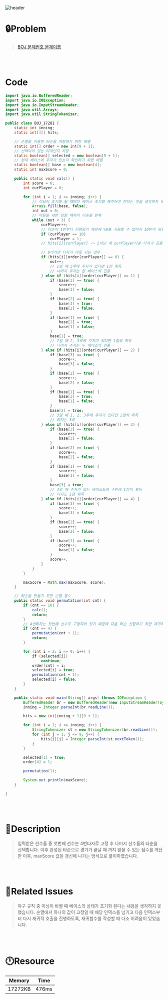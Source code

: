 ![header](https://capsule-render.vercel.app/api?type=waving&height=200&color=0:B2E6FF,100:FFB2D6&text=BOJ%2017281&fontColor=FFFFFF&fontAlign=80&fontAlignY=35&fontSize=50)

# **🔒Problem**

> [BOJ 문제번호 문제이름](https://www.acmicpc.net/problem/17281)

<br>
<br>

# **Code**

```java
import java.io.BufferedReader;
import java.io.IOException;
import java.io.InputStreamReader;
import java.util.Arrays;
import java.util.StringTokenizer;

public class BOJ_17281 {
	static int inning;
	static int[][] hits;

	// 순열을 이용한 타순을 저장하기 위한 배열
	static int[] order = new int[9 + 1];
	// 선택되어 있는 타자인지 저장
	static boolean[] selected = new boolean[9 + 1];
	// 현재 베이스에 주자가 있는지 확인하기 위한 배열
	static boolean[] base = new boolean[4];
	static int maxScore = 0;

	public static void calc() {
		int score = 0;
		int curPlayer = 0;

		for (int i = 1; i <= inning; i++) {
			// 이닝이 초기화 될 때마다 베이스 초기화 해주어야 한다는 것을 생각하지 못함
			Arrays.fill(base, false);
			int out = 0;
			// 아웃을 세번 당할 때까지 타순을 반복
			while (out < 3) {
				curPlayer++;
				// 타순이 1번부터 진행되기 때문에 %9를 사용할 수 없어서 10번이 되면 1번으로 바꿔주는 방식 사용
				if (curPlayer == 10)
					curPlayer = 1;
				// hits[i][curPlayer] -> i이닝 에 curPlayer타순 타자가 공을 쳐서 얻는 결과

				// 0이라면 타자가 아웃 되는 경우
				if (hits[i][order[curPlayer]] == 0) {
					out++;
					// 1일 때 3루에 주자가 있다면 1점 획득
					// 나머지 주자는 한 베이스씩 진출
				} else if (hits[i][order[curPlayer]] == 1) {
					if (base[3] == true) {
						score++;
						base[3] = false;
					}
					if (base[2] == true) {
						base[3] = true;
						base[2] = false;
					}
					if (base[1] == true) {
						base[2] = true;
						base[1] = false;
					}
					base[1] = true;
					// 2일 때 2, 3루에 주자가 있다면 1점씩 획득
					// 나머지 주자는 두 베이스씩 진출
				} else if (hits[i][order[curPlayer]] == 2) {
					if (base[3] == true) {
						score++;
						base[3] = false;
					}
					if (base[2] == true) {
						score++;
						base[2] = false;
					}
					if (base[1] == true) {
						base[3] = true;
						base[1] = false;
					}
					base[2] = true;
					// 3일 때 1, 2, 3루에 주자가 있다면 1점씩 획득
					// 타자는 3루
				} else if (hits[i][order[curPlayer]] == 3) {
					if (base[3] == true) {
						score++;
						base[3] = false;
					}
					if (base[2] == true) {
						score++;
						base[2] = false;
					}
					if (base[1] == true) {
						score++;
						base[1] = false;
					}
					base[3] = true;
					// 4일 때 주자가 있는 베이스들의 수만큼 1점씩 획득
					// 타자도 1점 획득
				} else if (hits[i][order[curPlayer]] == 4) {
					if (base[3] == true) {
						score++;
						base[3] = false;
					}
					if (base[2] == true) {
						score++;
						base[2] = false;
					}
					if (base[1] == true) {
						score++;
						base[1] = false;
					}
					score++;
				}
			}
		}

		maxScore = Math.max(maxScore, score);
	}

	// 타순을 만들기 위한 순열 함수
	public static void permutation(int cnt) {
		if (cnt == 10) {
			calc();
			return;
		}
		// 4번타자는 첫번째 선수로 고정되어 있기 때문에 다음 타순 선정하기 위한 재귀적 호출
		if (cnt == 4) {
			permutation(cnt + 1);
			return;
		}

		for (int i = 2; i <= 9; i++) {
			if (selected[i])
				continue;
			order[cnt] = i;
			selected[i] = true;
			permutation(cnt + 1);
			selected[i] = false;
		}
	}

	public static void main(String[] args) throws IOException {
		BufferedReader br = new BufferedReader(new InputStreamReader(System.in));
		inning = Integer.parseInt(br.readLine());

		hits = new int[inning + 1][9 + 1];

		for (int i = 1; i <= inning; i++) {
			StringTokenizer st = new StringTokenizer(br.readLine());
			for (int j = 1; j <= 9; j++) {
				hits[i][j] = Integer.parseInt(st.nextToken());
			}
		}

		selected[1] = true;
		order[4] = 1;

		permutation(1);

		System.out.println(maxScore);
	}

}
```

<br>
<br>

# **🔑Description**

> 입력받은 선수들 중 첫번째 선수는 4번타자로 고정 후 나머지 선수들의 타순을 선택합니다.
> 이후 완성된 타순으로 경기가 끝날 때 까지 얻을 수 있는 점수를 계산한 이후, maxScore 값을 갱신해 나가는 방식으로 풀이하였습니다.

<br>
<br>

# **📑Related Issues**

> 야구 규칙 중 이닝이 바뀔 때 베이스의 상태가 초기화 된다는 내용을 생각하지 못했습니다.
> 순열에서 하나의 값이 고정일 때 해당 인덱스를 넘기고 다음 인덱스부터 다시 재귀적 호출을 진행하도록, 재귀함수를 작성할 때 다소 어려움이 있었습니다.

<br>
<br>

# **🕛Resource**

| Memory | Time   |
| ------ | ------ |
| 17272KB | 476ms |